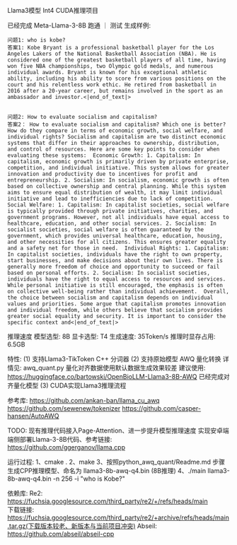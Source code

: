 Llama3模型 Int4 CUDA推理项目

已经完成 Meta-Llama-3-8B 跑通 ｜ 测试
生成样例:

    问题1: who is kobe?
    答案1: Kobe Bryant is a professional basketball player for the Los Angeles Lakers of the National Basketball Association (NBA). He is considered one of the greatest basketball players of all time, having won five NBA championships, two Olympic gold medals, and numerous individual awards. Bryant is known for his exceptional athletic ability, including his ability to score from various positions on the court and his relentless work ethic. He retired from basketball in 2016 after a 20-year career, but remains involved in the sport as an ambassador and investor.<|end_of_text|>


    问题2: How to evaluate socialism and capitalism?
    答案2： How to evaluate socialism and capitalism? Which one is better? How do they compare in terms of economic growth, social welfare, and individual rights? Socialism and capitalism are two distinct economic systems that differ in their approaches to ownership, distribution, and control of resources. Here are some key points to consider when evaluating these systems:  Economic Growth: 1. Capitalism: In capitalism, economic growth is primarily driven by private enterprise, competition, and individual initiative. This system allows for greater innovation and productivity due to incentives for profit and entrepreneurship. 2. Socialism: In socialism, economic growth is often based on collective ownership and central planning. While this system aims to ensure equal distribution of wealth, it may limit individual initiative and lead to inefficiencies due to lack of competition.  Social Welfare: 1. Capitalism: In capitalist societies, social welfare is typically provided through private initiatives, charities, and government programs. However, not all individuals have equal access to healthcare, education, and other social services. 2. Socialism: In socialist societies, social welfare is often guaranteed by the government, which provides universal healthcare, education, housing, and other necessities for all citizens. This ensures greater equality and a safety net for those in need.  Individual Rights: 1. Capitalism: In capitalist societies, individuals have the right to own property, start businesses, and make decisions about their own lives. There is generally more freedom of choice and opportunity to succeed or fail based on personal efforts. 2. Socialism: In socialist societies, individuals have the right to equal access to resources and services. While personal initiative is still encouraged, the emphasis is often on collective well-being rather than individual achievement.  Overall, the choice between socialism and capitalism depends on individual values and priorities. Some argue that capitalism promotes innovation and individual freedom, while others believe that socialism provides greater social equality and security. It is important to consider the specific context and<|end_of_text|>



推理速度
    模型选型: 8B
    显卡选型: T4
    生成速度: 35Token/s
    推理时显存占用: 6.5GB




特性:
    (1) 支持Llama3-TikToken C++ 分词器
    (2) 支持原始模型 AWQ 量化转换 
        详情见: awq_quant.py 量化对齐数据使用默认数据生成效果较差
        建议使用: https://huggingface.co/bartowski/OpenBioLLM-Llama3-8B-AWQ 已经完成对齐量化模型
    (3) CUDA实现Llama3推理流程




参考库:
    https://github.com/ankan-ban/llama_cu_awq
    https://github.com/sewenew/tokenizer
    https://github.com/casper-hansen/AutoAWQ



TODO:
    现有推理代码接入Page-Attention、进一步提升模型推理速度
    实现安卓端端侧部署Llama-3-8B代码、参考链接: https://github.com/ggerganov/llama.cpp




运行过程:
    1、cmake .
    2、make
    3、按照python_awq_quant/Readme.md 步骤生成CPP推理模型、命名为 llama3-8b-awq-q4.bin (8B推理)
    4、./main llama3-8b-awq-q4.bin  -n 256 -i "who is Kobe?"




依赖库:
Re2:
https://fuchsia.googlesource.com/third_party/re2/+/refs/heads/main  
下载链接: https://fuchsia.googlesource.com/third_party/re2/+archive/refs/heads/main.tar.gz(下载版本较老、新版本与当前项目冲突)
Abseil: https://github.com/abseil/abseil-cpp